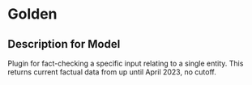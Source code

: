 # Golden

## Description for Model

Plugin for fact-checking a specific input relating to a single entity. This returns current factual data from up until April 2023, no cutoff.

